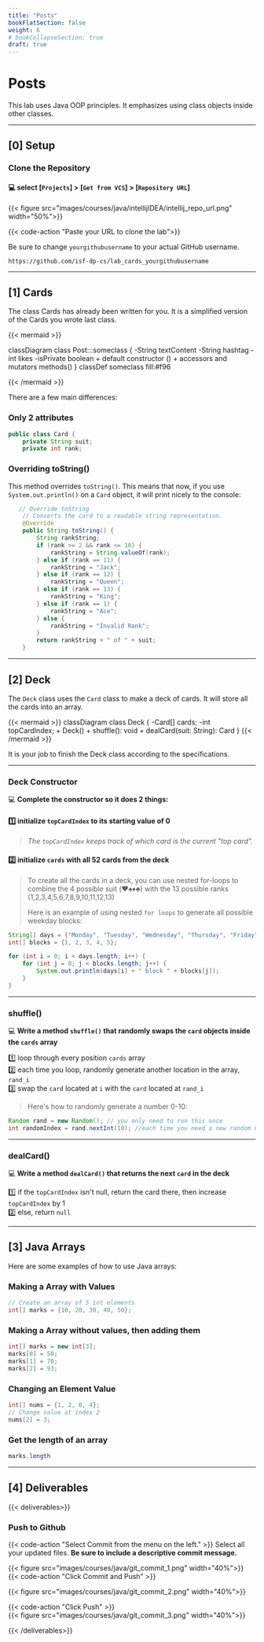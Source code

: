 ```yaml
---
title: "Posts" 
bookFlatSection: false
weight: 6
# bookCollapseSection: true
draft: true
---
```


# Posts
This lab uses Java OOP principles. It emphasizes using class objects inside other classes.

---

## [0] Setup


### Clone the Repository

#### 💻 select [`Projects`] > [`Get from VCS`] > [`Repository URL`]

{{< figure src="images/courses/java/intellijIDEA/intellij_repo_url.png" width="50%">}}


 
{{< code-action "Paste your URL to clone the lab">}} 

Be sure to change `yourgithubusername` to your actual GitHub username.

```shell
https://github.com/isf-dp-cs/lab_cards_yourgithubusername
```

---

## [1] Cards

The class Cards has already been written for you. It is a simplified version of the Cards you wrote last class. 

{{< mermaid >}}

classDiagram
    class Post:::someclass {
		-String textContent
        -String hashtag
    	-int likes
        -isPrivate boolean
        + default constructor ()
        + accessors and mutators methods()
    }
    classDef someclass fill:#f96

{{< /mermaid >}}

There are a few main differences:

### Only 2 attributes

```java
public class Card {
    private String suit;
    private int rank;
```

### Overriding toString()

This method overrides `toString()`. This means that now, if you use `System.out.println()` on a `Card` object, it will print nicely to the console:

```java
   // Override toString
    // Converts the card to a readable string representation.
    @Override
    public String toString() {
        String rankString;
        if (rank >= 2 && rank <= 10) {
            rankString = String.valueOf(rank);
        } else if (rank == 11) {
            rankString = "Jack";
        } else if (rank == 12) {
            rankString = "Queen";
        } else if (rank == 13) {
            rankString = "King";
        } else if (rank == 1) {
            rankString = "Ace";
        } else {
            rankString = "Invalid Rank";
        }
        return rankString + " of " + suit;
    }
```

---

## [2] Deck

The `Deck` class uses the `Card` class to make a deck of cards. It will store all the cards into an array.

{{< mermaid >}}
classDiagram
    class Deck {
		-Card[] cards;
    	-int topCardIndex;
        + Deck()
        + shuffle(): void
        + dealCard(suit: String): Card
    }
{{< /mermaid >}}

It is your job to finish the Deck class according to the specifications.

---

### Deck Constructor

💻 **Complete the  constructor so it does 2 things:**

#### 1️⃣ initialize `topCardIndex` to its starting value of 0
> *The `topCardIndex` keeps track of which card is the current "top card".*

#### 2️⃣ initialize `cards` with all 52 cards from the deck

>To create all the cards in a deck, you can use nested for-loops to combine the 4 possible suit (❤️♠️♦️♣️) with the 13 possible ranks (1,2,3,4,5,6,7,8,9,10,11,12,13)
>
>Here is an example of using nested `for loops` to generate all possible weekday blocks:
```java
String[] days = {"Monday", "Tuesday", "Wednesday", "Thursday", "Friday"};
int[] blocks = {1, 2, 3, 4, 5};

for (int i = 0; i < days.length; i++) {
    for (int j = 0; j < blocks.length; j++) {
        System.out.println(days[i] + " block " + blocks[j]);
    }
}
```

---

### shuffle()

💻 **Write a method `shuffle()` that randomly swaps the `card` objects inside the `cards` array**

1️⃣ loop through every position `cards` array   
2️⃣ each time you loop, randomly generate another location in the array, `rand_i`     
3️⃣ swap the `card` located at `i` with the `card` located at `rand_i`    

> Here's how to randomly generate a number 0-10:   
```java
Random rand = new Random(); // you only need to run this once
int randomIndex = rand.nextInt(10); //each time you need a new random number, run this line of code
```


---

### dealCard()
💻 **Write a method `dealCard()` that returns the next `card` in the deck**

1️⃣ if the `topCardIndex` isn't null, return the card there, then increase `topCardIndex` by 1   
2️⃣ else, return `null`

---

## [3] Java Arrays


Here are some examples of how to use Java arrays:

### **Making a Array with Values**
```java
// Create an array of 5 int elements
int[] marks = {10, 20, 30, 40, 50};
```

### **Making a Array without values, then adding them**
```java
int[] marks = new int[3];
marks[0] = 50; 
marks[1] = 70;
marks[2] = 93;
```

### **Changing an Element Value**
```java
int[] nums = {1, 2, 0, 4};
// Change value at index 2
nums[2] = 3;
```

### **Get the length of an array**
```java
marks.length
```

---

## [4] Deliverables

{{< deliverables>}}


### Push to Github

{{< code-action "Select Commit from the menu on the left." >}} Select all your updated files. **Be sure to include a descriptive commit message.**

{{< figure src="images/courses/java/git_commit_1.png" width="40%">}}
{{< code-action "Click Commit and Push" >}} 

{{< figure src="images/courses/java/git_commit_2.png" width="40%">}}

{{< code-action "Click Push" >}}  
{{< figure src="images/courses/java/git_commit_3.png" width="40%">}}



{{< /deliverables>}}
